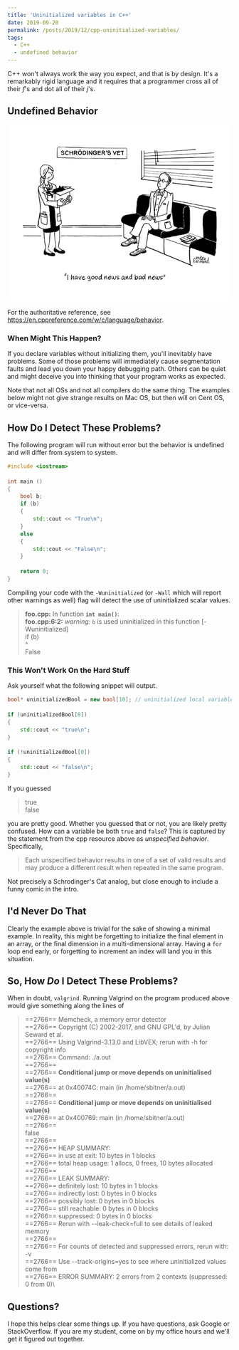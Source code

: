 ```yaml
---
title: 'Uninitialized variables in C++'
date: 2019-09-20
permalink: /posts/2019/12/cpp-uninitialized-variables/
tags:
  - C++
  - undefined behavior
---
```


C++ won't always work the way you expect, and that is by design.
It's a remarkably rigid language and it requires that a programmer cross all of their _f_'s and dot all of their _j_'s.

## Undefined Behavior
![Schrodinger's cat joke](/images/schrodingers-cat.jpg)

For the authoritative reference, see https://en.cppreference.com/w/c/language/behavior.

### When Might This Happen?
If you declare variables without initializing them, you'll inevitably have problems.
Some of those problems will immediately cause segmentation faults and lead you down your happy debugging path.
Others can be quiet and might deceive you into thinking that your program works as expected.

Note that not all OSs and not all compilers do the same thing.
The examples below might not give strange results on Mac OS, but then will on Cent OS, or vice-versa.

## How Do I Detect These Problems?
The following program will run without error but the behavior is undefined and will differ from system to system.

```cpp
#include <iostream>

int main ()
{
	bool b;
	if (b)
	{
		std::cout << "True\n";
	}
	else
	{
		std::cout << "False\n";
	}

	return 0;
}
```

Compiling your code with the `-Wuninitialized` (or `-Wall` which will report other warnings as well) flag will detect the use of uninitialized scalar values. 
> **foo.cpp:** In function **`int main()`**:\
> **foo.cpp:6:2:** _warning:_ `b` is used uninitialized in this function [-Wuninitialized]\
>   if (b)\
>   ^\
> False

### This Won't Work On the Hard Stuff
Ask yourself what the following snippet will output.

```cpp
bool* uninitializedBool = new bool[10]; // uninitialized local variable

if (uninitializedBool[0])
{
	std::cout << "true\n";
}

if (!uninitializedBool[0])
{
	std::cout << "false\n";
}
```

If you guessed
> true\
> false

you are pretty good.
Whether you guessed that or not, you are likely pretty confused.
How can a variable be both `true` and `false`?
This is captured by the statement from the cpp resource above as _unspecified behavior_.
Specifically,
> Each unspecified behavior results in one of a set of valid results and may produce a different result when repeated in the same program.

Not precisely a Schrodinger's Cat analog, but close enough to include a funny comic in the intro.

## I'd Never Do That
Clearly the example above is trivial for the sake of showing a minimal example.
In reality, this might be forgetting to initialize the final element in an array, or the final dimension in a multi-dimensional array.
Having a `for` loop end early, or forgetting to increment an index will land you in this situation.

## So, How _Do_ I Detect These Problems?
When in doubt, `valgrind`.
Running Valgrind on the program produced above would give something along the lines of

> ==2766== Memcheck, a memory error detector\
==2766== Copyright (C) 2002-2017, and GNU GPL'd, by Julian Seward et al.\
==2766== Using Valgrind-3.13.0 and LibVEX; rerun with -h for copyright info\
==2766== Command: ./a.out\
==2766==\
==2766== **Conditional jump or move depends on uninitialised value(s)**\
==2766==    at 0x40074C: main (in /home/sbitner/a.out)\
==2766==\
==2766== **Conditional jump or move depends on uninitialised value(s)**\
==2766==    at 0x400769: main (in /home/sbitner/a.out)\
==2766==\
false\
==2766==\
==2766== HEAP SUMMARY:\
==2766==     in use at exit: 10 bytes in 1 blocks\
==2766==   total heap usage: 1 allocs, 0 frees, 10 bytes allocated\
==2766==\
==2766== LEAK SUMMARY:\
==2766==    definitely lost: 10 bytes in 1 blocks\
==2766==    indirectly lost: 0 bytes in 0 blocks\
==2766==      possibly lost: 0 bytes in 0 blocks\
==2766==    still reachable: 0 bytes in 0 blocks\
==2766==         suppressed: 0 bytes in 0 blocks\
==2766== Rerun with --leak-check=full to see details of leaked memory\
==2766==\
==2766== For counts of detected and suppressed errors, rerun with: -v\
==2766== Use --track-origins=yes to see where uninitialized values come from\
==2766== ERROR SUMMARY: 2 errors from 2 contexts (suppressed: 0 from 0)\

## Questions?
I hope this helps clear some things up.
If you have questions, ask Google or StackOverflow.
If you are my student, come on by my office hours and we'll get it figured out together.
